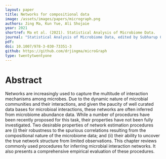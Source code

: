 ```yaml
---
layout: paper
title: Networks for compositional data
image: /assets/images/papers/micrograph.png
authors: Jing Ma, Kun Yue, Ali Shojaie 
year: 2021
shortref: Ma et al. (2021). Statistical Analysis of Microbiome Data.
journal: "Statistical Analysis of Microbiome Data, edited by Subharup Guha, Somnath Datta. Springer"
pdf: 
doi: 10.1007/978-3-030-73351-3
github: https://github.com/drjingma/microGraph
type: twentytwentyone
---
```


# Abstract

Networks are increasingly used to capture the multitude of interaction mechanisms among microbes. Due to the dynamic nature of microbial communities and their interactions, and given the paucity of well curated data bases for microbioal interactions, these networks are often inferred from microbiome abundance data. While a number of procedures have been recently proposed for this task, their properties have not been fully investigated. Two desirable properties of network estimation procedures are (i) their robustness to the spurious correlations resulting from the compositional nature of the microbiome data; and (ii) their ability to uncover the true network structure from limited observations. This chapter reviews commonly used procedures for inferring microbial interaction networks. It also presents a comprehensive empirical evaluation of these procedures.





